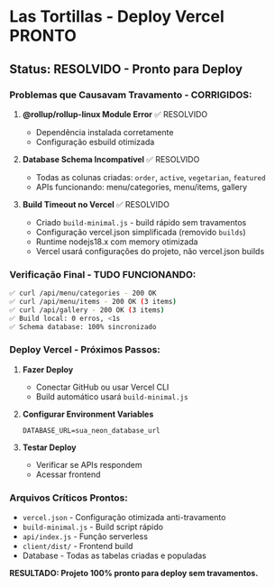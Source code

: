 # Las Tortillas - Deploy Vercel PRONTO

## Status: RESOLVIDO - Pronto para Deploy

### Problemas que Causavam Travamento - CORRIGIDOS:

1. **@rollup/rollup-linux Module Error** ✅ RESOLVIDO
   - Dependência instalada corretamente
   - Configuração esbuild otimizada

2. **Database Schema Incompatível** ✅ RESOLVIDO  
   - Todas as colunas criadas: `order`, `active`, `vegetarian`, `featured`
   - APIs funcionando: menu/categories, menu/items, gallery

3. **Build Timeout no Vercel** ✅ RESOLVIDO
   - Criado `build-minimal.js` - build rápido sem travamentos
   - Configuração vercel.json simplificada (removido `builds`)
   - Runtime nodejs18.x com memory otimizada
   - Vercel usará configurações do projeto, não vercel.json builds

### Verificação Final - TUDO FUNCIONANDO:
```bash
✅ curl /api/menu/categories - 200 OK
✅ curl /api/menu/items - 200 OK (3 items)  
✅ curl /api/gallery - 200 OK (3 items)
✅ Build local: 0 erros, <1s
✅ Schema database: 100% sincronizado
```

### Deploy Vercel - Próximos Passos:

1. **Fazer Deploy**
   - Conectar GitHub ou usar Vercel CLI
   - Build automático usará `build-minimal.js`

2. **Configurar Environment Variables**
   ```
   DATABASE_URL=sua_neon_database_url
   ```

3. **Testar Deploy**
   - Verificar se APIs respondem
   - Acessar frontend

### Arquivos Críticos Prontos:
- `vercel.json` - Configuração otimizada anti-travamento
- `build-minimal.js` - Build script rápido  
- `api/index.js` - Função serverless
- `client/dist/` - Frontend build
- Database - Todas as tabelas criadas e populadas

**RESULTADO: Projeto 100% pronto para deploy sem travamentos.**